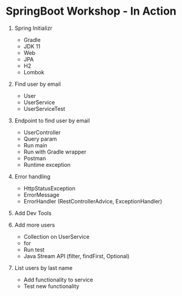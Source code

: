# SpringBoot Workshop - In Action

1. Spring Initializr
    - Gradle
    - JDK 11
    - Web
    - JPA
    - H2
    - Lombok
    
2. Find user by email
    - User
    - UserService
    - UserServiceTest

3. Endpoint to find user by email
    - UserController
    - Query param
    - Run main
    - Run with Gradle wrapper
    - Postman
    - Runtime exception
   
4. Error handling
    - HttpStatusException
    - ErrorMessage
    - ErrorHandler (RestControllerAdvice, ExceptionHandler)
   
5. Add Dev Tools

6. Add more users
    - Collection on UserService
    - for
    - Run test
    - Java Stream API (filter, findFirst, Optional)

7. List users by last name
    - Add functionality to service
    - Test new functionality
    
